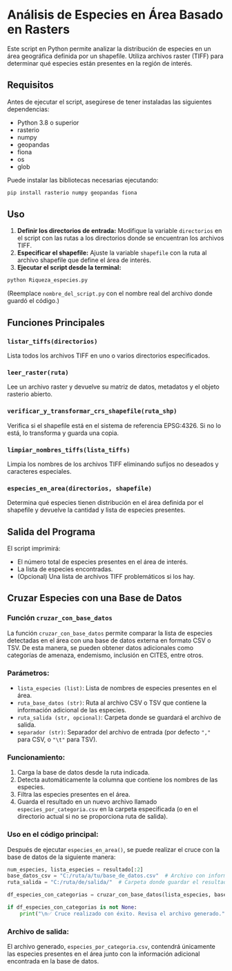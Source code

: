 # Análisis de Especies en Área Basado en Rasters

Este script en Python permite analizar la distribución de especies en un área geográfica definida por un shapefile. Utiliza archivos raster (TIFF) para determinar qué especies están presentes en la región de interés.

## Requisitos

Antes de ejecutar el script, asegúrese de tener instaladas las siguientes dependencias:

- Python 3.8 o superior
- rasterio
- numpy
- geopandas
- fiona
- os
- glob

Puede instalar las bibliotecas necesarias ejecutando:

```bash
pip install rasterio numpy geopandas fiona
```

## Uso

1. **Definir los directorios de entrada:** Modifique la variable `directorios` en el script con las rutas a los directorios donde se encuentran los archivos TIFF.
2. **Especificar el shapefile:** Ajuste la variable `shapefile` con la ruta al archivo shapefile que define el área de interés.
3. **Ejecutar el script desde la terminal:**

```bash
python Riqueza_especies.py
```

(Reemplace `nombre_del_script.py` con el nombre real del archivo donde guardó el código.)

## Funciones Principales

### `listar_tiffs(directorios)`
Lista todos los archivos TIFF en uno o varios directorios especificados.

### `leer_raster(ruta)`
Lee un archivo raster y devuelve su matriz de datos, metadatos y el objeto rasterio abierto.

### `verificar_y_transformar_crs_shapefile(ruta_shp)`
Verifica si el shapefile está en el sistema de referencia EPSG:4326. Si no lo está, lo transforma y guarda una copia.

### `limpiar_nombres_tiffs(lista_tiffs)`
Limpia los nombres de los archivos TIFF eliminando sufijos no deseados y caracteres especiales.

### `especies_en_area(directorios, shapefile)`
Determina qué especies tienen distribución en el área definida por el shapefile y devuelve la cantidad y lista de especies presentes.

## Salida del Programa

El script imprimirá:

- El número total de especies presentes en el área de interés.
- La lista de especies encontradas.
- (Opcional) Una lista de archivos TIFF problemáticos si los hay.

## Cruzar Especies con una Base de Datos

### Función `cruzar_con_base_datos`
La función `cruzar_con_base_datos` permite comparar la lista de especies detectadas en el área con una base de datos externa en formato CSV o TSV. De esta manera, se pueden obtener datos adicionales como categorías de amenaza, endemismo, inclusión en CITES, entre otros.

### Parámetros:
- `lista_especies (list)`: Lista de nombres de especies presentes en el área.
- `ruta_base_datos (str)`: Ruta al archivo CSV o TSV que contiene la información adicional de las especies.
- `ruta_salida (str, opcional)`: Carpeta donde se guardará el archivo de salida.
- `separador (str)`: Separador del archivo de entrada (por defecto `","` para CSV, o `"\t"` para TSV).

### Funcionamiento:
1. Carga la base de datos desde la ruta indicada.
2. Detecta automáticamente la columna que contiene los nombres de las especies.
3. Filtra las especies presentes en el área.
4. Guarda el resultado en un nuevo archivo llamado `especies_por_categoria.csv` en la carpeta especificada (o en el directorio actual si no se proporciona ruta de salida).

### Uso en el código principal:
Después de ejecutar `especies_en_area()`, se puede realizar el cruce con la base de datos de la siguiente manera:

```python
num_especies, lista_especies = resultado[:2]
base_datos_csv = "C:/ruta/a/tu/base_de_datos.csv"  # Archivo con información adicional
ruta_salida = "C:/ruta/de/salida/"  # Carpeta donde guardar el resultado

df_especies_con_categorias = cruzar_con_base_datos(lista_especies, base_datos_csv, ruta_salida)

if df_especies_con_categorias is not None:
    print("\n✅ Cruce realizado con éxito. Revisa el archivo generado.")
```

### Archivo de salida:
El archivo generado, `especies_por_categoria.csv`, contendrá únicamente las especies presentes en el área junto con la información adicional encontrada en la base de datos.



